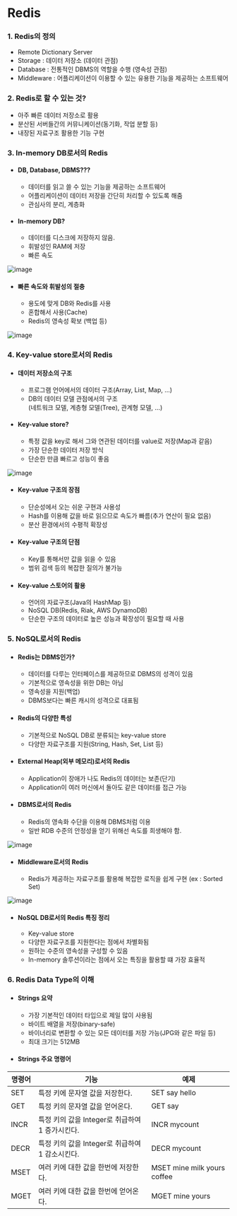 # Redis
### 1. Redis의 정의
  * Remote Dictionary Server
  * Storage : 데이터 저장소 (데이터 관점)
  * Database : 전통적인 DBMS의 역할을 수행 (영속성 관점)
  * Middleware : 어플리케이션이 이용할 수 있는 유용한 기능을 제공하는 소프트웨어

### 2. Redis로 할 수 있는 것?
* 아주 빠른 데이터 저장소로 활용
* 분산된 서버들간의 커뮤니케이션(동기화, 작업 분할 등)
* 내장된 자료구조 활용한 기능 구현

### 3. In-memory DB로서의 Redis
* #### DB, Database, DBMS???
  * 데이터를 읽고 쓸 수 있는 기능을 제공하는 소프트웨어
  * 어플리케이션이 데이터 저장을 간단히 처리할 수 있도록 해줌
  * 관심사의 분리, 계층화
* #### In-memory DB?
  * 데이터를 디스크에 저장하지 않음.
  * 휘발성인 RAM에 저장
  * 빠른 속도

![image](https://user-images.githubusercontent.com/60100532/204530996-34630d99-fdd8-4bd2-86f9-a1102ee56bb1.png)

* #### 빠른 속도와 휘발성의 절충
  * 용도에 맞게 DB와 Redis를 사용
  * 혼합해서 사용(Cache)
  * Redis의 영속성 확보 (백업 등)

![image](https://user-images.githubusercontent.com/60100532/204531355-761e414f-969f-4ca9-88ec-2975774218ab.png)

### 4. Key-value store로서의 Redis
* #### 데이터 저장소의 구조
  * 프로그램 언어에서의 데이터 구조(Array, List, Map, ...)
  * DB의 데이터 모델 관점에서의 구조  
    (네트워크 모델, 계층형 모델(Tree), 관계형 모델, ...)
* #### Key-value store?
  * 특정 값을 key로 해서 그와 연관된 데이터를 value로 저장(Map과 같음)
  * 가장 단순한 데이터 저장 방식
  * 단순한 만큼 빠르고 성능이 좋음  
  
![image](https://user-images.githubusercontent.com/60100532/204532594-18d35930-8ee8-4985-965e-154c3331f72d.png)

* #### Key-value 구조의 장점
  * 단순성에서 오는 쉬운 구현과 사용성
  * Hash를 이용해 값을 바로 읽으므로 속도가 빠름(추가 연산이 필요 없음)
  * 분산 환경에서의 수평적 확장성
* #### Key-value 구조의 단점
  * Key를 통해서만 값을 읽을 수 있음
  * 범위 검색 등의 복잡한 질의가 불가능

* #### Key-value 스토어의 활용
  * 언어의 자료구조(Java의 HashMap 등)
  * NoSQL DB(Redis, Riak, AWS DynamoDB)
  * 단순한 구조의 데이터로 높은 성능과 확장성이 필요할 때 사용

### 5. NoSQL로서의 Redis
* #### Redis는 DBMS인가?
  * 데이터를 다루는 인터페이스를 제공하므로 DBMS의 성격이 있음
  * 기본적으로 영속성을 위한 DB는 아님
  * 영속성을 지원(백업)
  * DBMS보다는 빠른 캐시의 성격으로 대표됨
  
* #### Redis의 다양한 특성
  * 기본적으로 NoSQL DB로 분류되는 key-value store
  * 다양한 자료구조를 지원(String, Hash, Set, List 등)

* #### External Heap(외부 메모리)로서의 Redis
  * Application이 장애가 나도 Redis의 데이터는 보존(단기)
  * Application이 여러 머신에서 돌아도 같은 데이터를 접근 가능
  
* #### DBMS로서의 Redis
  * Redis의 영속화 수단을 이용해 DBMS처럼 이용
  * 일반 RDB 수준의 안정성을 얻기 위해선 속도를 희생해야 함.
  
![image](https://user-images.githubusercontent.com/60100532/204804934-7561686f-b229-47df-a1ab-cf823e0dc033.png)

* #### Middleware로서의 Redis
  * Redis가 제공하는 자료구조를 활용해 복잡한 로직을 쉽게 구현 (ex : Sorted Set)

![image](https://user-images.githubusercontent.com/60100532/204805204-31362da2-f256-44c2-8669-c33cbe706120.png)

* #### NoSQL DB로서의 Redis 특징 정리
  * Key-value store
  * 다양한 자료구조를 지원한다는 점에서 차별화됨
  * 원하는 수준의 영속성을 구성할 수 있음
  * In-memory 솔루션이라는 점에서 오는 특징을 활용할 떄 가장 효율적

### 6. Redis Data Type의 이해
* #### Strings 요약
  * 가장 기본적인 데이터 타입으로 제일 많이 사용됨
  * 바이트 배열을 저장(binary-safe)
  * 바이너리로 변환할 수 있는 모든 데이터를 저장 가능(JPG와 같은 파일 등)
  * 최대 크기는 512MB
* #### Strings 주요 명령어
|명령어|기능| 예제                          |
|----|----|-----------------------------|
|SET| 특정 키에 문자열 값을 저장한다.| SET say hello               |
|GET| 특정 키의 문자열 값을 얻어온다.| GET say                     |
|INCR| 특정 키의 값을 Integer로 취급하여 1 증가시킨다.| INCR mycount                |
|DECR| 특정 키의 값을 Integer로 취급하여 1 감소시킨다.| DECR mycount                |
|MSET| 여러 키에 대한 값을 한번에 저장한다.| MSET mine milk yours coffee |
|MGET| 여러 키에 대한 값을 한번에 얻어온다. | MGET mine yours|